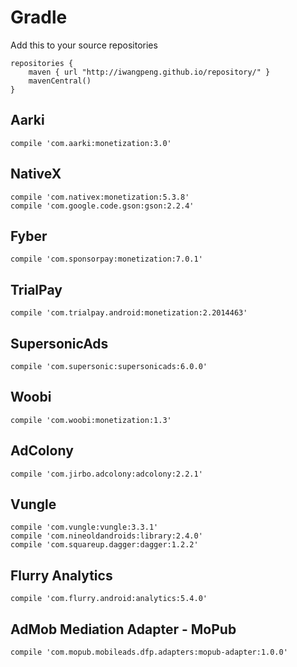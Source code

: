 # Gradle

Add this to your source repositories

    repositories {
        maven { url "http://iwangpeng.github.io/repository/" }
        mavenCentral()
    }

## Aarki
    compile 'com.aarki:monetization:3.0'

## NativeX
    compile 'com.nativex:monetization:5.3.8'
    compile 'com.google.code.gson:gson:2.2.4'
    
## Fyber
    compile 'com.sponsorpay:monetization:7.0.1'
    
## TrialPay
    compile 'com.trialpay.android:monetization:2.2014463'

## SupersonicAds
    compile 'com.supersonic:supersonicads:6.0.0'
    
## Woobi
    compile 'com.woobi:monetization:1.3'
    
## AdColony
    compile 'com.jirbo.adcolony:adcolony:2.2.1'
    
## Vungle
    compile 'com.vungle:vungle:3.3.1'
    compile 'com.nineoldandroids:library:2.4.0'
    compile 'com.squareup.dagger:dagger:1.2.2'

## Flurry Analytics
    compile 'com.flurry.android:analytics:5.4.0'

## AdMob Mediation Adapter - MoPub
    compile 'com.mopub.mobileads.dfp.adapters:mopub-adapter:1.0.0'
